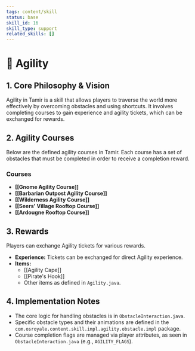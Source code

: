 ```yaml
---
tags: content/skill
status: base
skill_id: 16
skill_type: support
related_skills: []
---
```


# 🏃 Agility

## 1. Core Philosophy & Vision
Agility in Tamir is a skill that allows players to traverse the world more effectively by overcoming obstacles and using shortcuts. It involves completing courses to gain experience and agility tickets, which can be exchanged for rewards.

## 2. Agility Courses
Below are the defined agility courses in Tamir. Each course has a set of obstacles that must be completed in order to receive a completion reward.

### Courses
-   **[[Gnome Agility Course]]**
-   **[[Barbarian Outpost Agility Course]]**
-   **[[Wilderness Agility Course]]**
-   **[[Seers' Village Rooftop Course]]**
-   **[[Ardougne Rooftop Course]]**

## 3. Rewards
Players can exchange Agility tickets for various rewards.
-   **Experience:** Tickets can be exchanged for direct Agility experience.
-   **Items:**
    -   [[Agility Cape]]
    -   [[Pirate's Hook]]
    -   Other items as defined in `Agility.java`.

## 4. Implementation Notes
-   The core logic for handling obstacles is in `ObstacleInteraction.java`.
-   Specific obstacle types and their animations are defined in the `com.osroyale.content.skill.impl.agility.obstacle.impl` package.
-   Course completion flags are managed via player attributes, as seen in `ObstacleInteraction.java` (e.g., `AGILITY_FLAGS`).